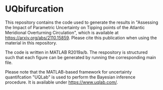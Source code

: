 # UQbifurcation
This repository contains the code used to generate the results in "Assessing the Impact of Parametric Uncertainty on Tipping points of the Atlantic Meridional Overturning Circulation", which is available at https://arxiv.org/abs/2110.15859. Please cite this publication when using the material in this repository.

The code is written in MATLAB R2019a/b. The respository is structured such that each figure can be generated by running the corresponding main file.

Please note that the MATLAB-based framework for uncertainty quantifcation "UQLab" is used to perform the Bayesian inference procedure. It is available under https://www.uqlab.com/.
